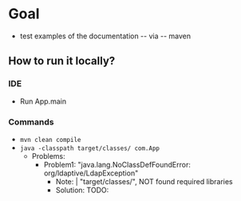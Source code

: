 # Goal
* test examples of the documentation -- via -- maven

## How to run it locally?
### IDE
* Run App.main
### Commands
* `mvn clean compile`
* `java -classpath target/classes/ com.App`
  * Problems:
    * Problem1: "java.lang.NoClassDefFoundError: org/ldaptive/LdapException"
      * Note: | "target/classes/", NOT found required libraries
      * Solution: TODO:
